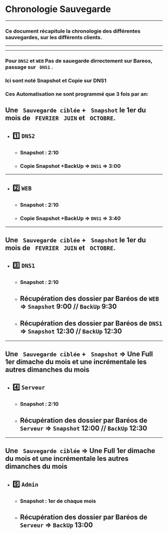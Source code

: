 # Chronologie Sauvegarde

---

### Ce document récapitule la chronologie des différentes sauvegardes, sur les différents clients.

---
---
### Pour `DNS2` et `WEB` Pas de sauegarde dirrectement sur Bareos, passage sur ` DNS1` .
### Ici sont noté Snapshot et Copie sur DNS1
### Ces Automatisation ne sont programmé que 3 fois par an:
## Une ` Sauvegarde ciblée`  + ` Snapshot`  le 1er du mois de ` FEVRIER`  ` JUIN`  et ` OCTOBRE`. 


* ## 1️⃣ `DNS2`
   * ### Snapshot : 2:10
   * ### Copie Snapshot +BackUp => `DNS1` => 3:00

---

* ## 2️⃣ `WEB`
   * ### Snapshot : 2:10
   * ### Copie Snapshot +BackUp => `DNS1` => 3:40

---
## Une ` Sauvegarde ciblée`  + ` Snapshot`  le 1er du mois de ` FEVRIER`  ` JUIN`  et ` OCTOBRE`. 
* ## 3️⃣ `DNS1`
  * ### Snapshot : 2:10
  * ## Récupération des dossier par Baréos de `WEB`  =>  `Snapshot` 9:00 // `BackUp` 9:30
  * ## Récupération des dossier par Baréos de `DNS1` =>  `Snapshot`  12:30 // `BackUp` 12:30




---
## Une ` Sauvegarde ciblée`  + ` Snapshot`  => Une Full 1er dimache du mois et une incrémentale les autres dimanches du mois
* ## 4️⃣ `Serveur`
    * ### Snapshot : 2:10
    * ## Récupération des dossier par Baréos de `Serveur` => `Snapshot` 12:00 // `BackUp` 12:30

---
## Une ` Sauvegarde ciblée`  => Une Full 1er dimache du mois et une incrémentale les autres dimanches du mois
* ## 5️⃣ `Admin`
   * ### Snapshot : 1er de chaque mois
   * ## Récupération des dossier par Baréos de `Serveur` =>  `BackUp` 13:00




